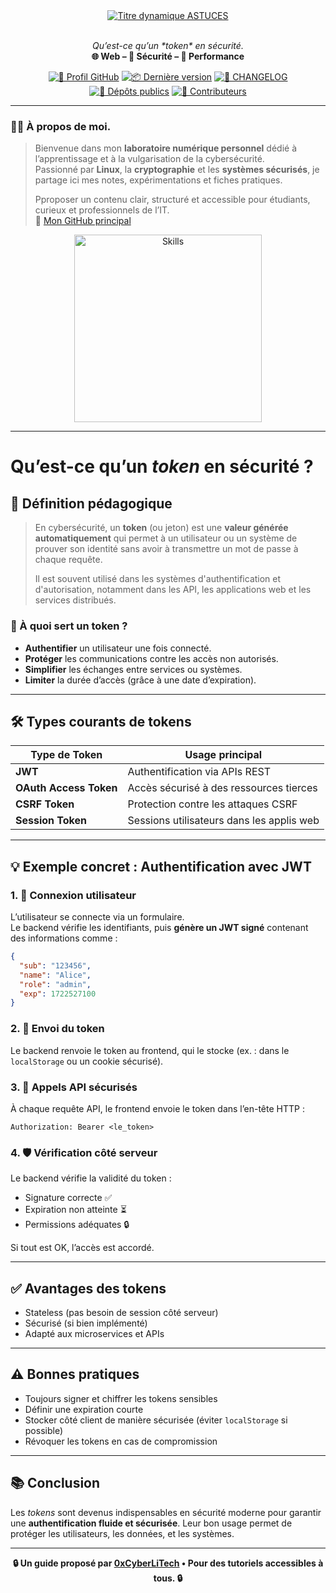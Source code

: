 <div align="center">

  <br></br>
  <a href="https://github.com/0xCyberLiTech">
    <img src="https://readme-typing-svg.herokuapp.com?font=JetBrains+Mono&size=50&duration=6000&pause=1000000000&color=FF0048&center=true&vCenter=true&width=1100&lines=%3EASTUCES_" alt="Titre dynamique ASTUCES" />
  </a>
  <br></br>

  <p align="center">
    <em>Qu’est-ce qu’un *token* en sécurité.</em><br>
    <b>🌐 Web – 🔐 Sécurité – 🚀 Performance</b>
  </p>

  [![🔗 Profil GitHub](https://img.shields.io/badge/Profil-GitHub-181717?logo=github&style=flat-square)](https://github.com/0xCyberLiTech)
  [![📦 Dernière version](https://img.shields.io/github/v/release/0xCyberLiTech/Apache2?label=version&style=flat-square&color=blue)](https://github.com/0xCyberLiTech/Apache2/releases/latest)
  [![📄 CHANGELOG](https://img.shields.io/badge/📄%20Changelog-Apache2-blue?style=flat-square)](https://github.com/0xCyberLiTech/Apache2/blob/main/CHANGELOG.md)
  [![📂 Dépôts publics](https://img.shields.io/badge/Dépôts-publics-blue?style=flat-square)](https://github.com/0xCyberLiTech?tab=repositories)
  [![👥 Contributeurs](https://img.shields.io/badge/👥%20Contributeurs-cliquez%20ici-007ec6?style=flat-square)](https://github.com/0xCyberLiTech/Apache2/graphs/contributors)

</div>

---

### 👨‍💻 **À propos de moi.**

> Bienvenue dans mon **laboratoire numérique personnel** dédié à l’apprentissage et à la vulgarisation de la cybersécurité.  
> Passionné par **Linux**, la **cryptographie** et les **systèmes sécurisés**, je partage ici mes notes, expérimentations et fiches pratiques.  
>  
> Pproposer un contenu clair, structuré et accessible pour étudiants, curieux et professionnels de l’IT.  
> 🔗 [Mon GitHub principal](https://github.com/0xCyberLiTech)

<p align="center">
  <a href="https://github.com/0xCyberLiTech" target="_blank" rel="noopener">
    <img src="https://skillicons.dev/icons?i=linux,debian,bash,docker,nginx,git,vim" alt="Skills" alt="Logo techno" width="300">
  </a>
</p>

---

# Qu’est-ce qu’un *token* en sécurité ?

## 🧠 Définition pédagogique

> En cybersécurité, un **token** (ou jeton) est une **valeur générée automatiquement** qui permet à un utilisateur ou un système de prouver son identité sans avoir à transmettre un mot de passe à chaque requête.  
>
>Il est souvent utilisé dans les systèmes d'authentification et d'autorisation, notamment dans les API, les applications web et les services distribués.

### 🔐 À quoi sert un token ?
- **Authentifier** un utilisateur une fois connecté.
- **Protéger** les communications contre les accès non autorisés.
- **Simplifier** les échanges entre services ou systèmes.
- **Limiter** la durée d’accès (grâce à une date d’expiration).

---

## 🛠️ Types courants de tokens

| Type de Token        | Usage principal                         |
|----------------------|------------------------------------------|
| **JWT**              | Authentification via APIs REST           |
| **OAuth Access Token** | Accès sécurisé à des ressources tierces |
| **CSRF Token**       | Protection contre les attaques CSRF      |
| **Session Token**    | Sessions utilisateurs dans les applis web|

---

## 💡 Exemple concret : Authentification avec JWT

### 1. 🔐 Connexion utilisateur
L’utilisateur se connecte via un formulaire.  
Le backend vérifie les identifiants, puis **génère un JWT signé** contenant des informations comme :
```json
{
  "sub": "123456",
  "name": "Alice",
  "role": "admin",
  "exp": 1722527100
}
```

### 2. 🎫 Envoi du token
Le backend renvoie le token au frontend, qui le stocke (ex. : dans le `localStorage` ou un cookie sécurisé).

### 3. 📲 Appels API sécurisés
À chaque requête API, le frontend envoie le token dans l’en-tête HTTP :
```
Authorization: Bearer <le_token>
```

### 4. 🛡️ Vérification côté serveur
Le backend vérifie la validité du token :
- Signature correcte ✅
- Expiration non atteinte ⏳
- Permissions adéquates 🔒

Si tout est OK, l’accès est accordé.

---

## ✅ Avantages des tokens

- Stateless (pas besoin de session côté serveur)
- Sécurisé (si bien implémenté)
- Adapté aux microservices et APIs

---

## ⚠️ Bonnes pratiques

- Toujours signer et chiffrer les tokens sensibles
- Définir une expiration courte
- Stocker côté client de manière sécurisée (éviter `localStorage` si possible)
- Révoquer les tokens en cas de compromission

---

## 📚 Conclusion

Les *tokens* sont devenus indispensables en sécurité moderne pour garantir une **authentification fluide et sécurisée**. Leur bon usage permet de protéger les utilisateurs, les données, et les systèmes.

---

<p align="center">
  <b>🔒 Un guide proposé par <a href="https://github.com/0xCyberLiTech">0xCyberLiTech</a> • Pour des tutoriels accessibles à tous. 🔒</b>
</p>
